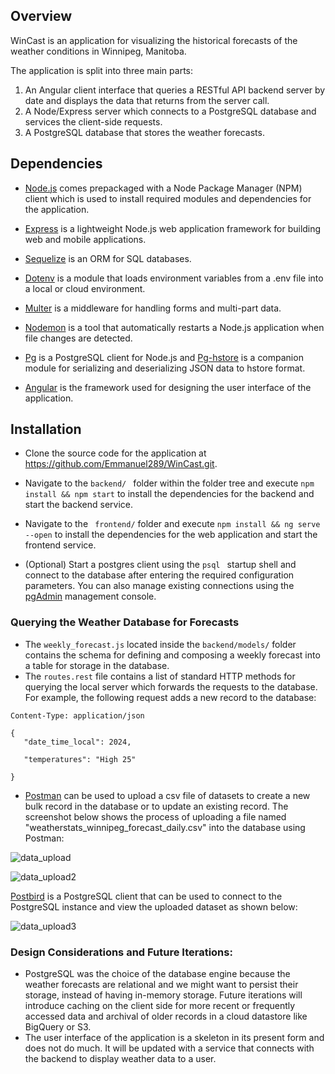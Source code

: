 ## Overview
WinCast is an application for visualizing the historical forecasts of the weather conditions in Winnipeg, Manitoba.

The application is split into three main parts:
1. An Angular client interface that queries a RESTful API backend server by date and displays the data that returns from the server call.
2. A Node/Express server which connects to a PostgreSQL database and services the client-side requests.
3. A PostgreSQL database that stores the weather forecasts.


## Dependencies

- [Node.js](https://nodejs.org/en) comes prepackaged with a Node Package Manager (NPM) client which is used to install required modules and    dependencies for the application.

- [Express](https://npmjs.com/package/express) is a lightweight Node.js web application framework for building web and mobile applications.

- [Sequelize](https://sequelize.org/) is an ORM for SQL databases.

- [Dotenv](https://npmjs.com/package/dotenv) is a module that loads environment variables from a .env file into a local or cloud environment.

- [Multer](https://npmjs.com/search?q=multer) is a middleware for handling forms and multi-part data.

- [Nodemon](https://npmjs.com/package/nodemon) is a tool that automatically restarts a Node.js application when file changes are detected.

- [Pg](https://npmjs.com/package/pg) is a PostgreSQL client for Node.js and [Pg-hstore](https://www.npmjs.com/package/pg-hstore) is a companion module for serializing and deserializing JSON data to hstore format.

- [Angular](https://angular.io) is the framework used for designing the user interface of the application.

## Installation

- Clone the source code for the application at https://github.com/Emmanuel289/WinCast.git.

- Navigate to the ```backend/ ```  folder within the folder tree and execute ``` npm install && npm start ``` to install the dependencies for the backend and start the backend service.

- Navigate to the ``` frontend/``` folder and execute ``` npm install && ng serve --open ``` to install the dependencies for the web application and start the frontend service.

- (Optional) Start a postgres client using the ```psql ``` startup shell and connect to the database after entering the required configuration parameters. You can also manage existing connections using the [pgAdmin](https://www.pgadmin.org/docs/pgadmin4/development/connecting.html) management console. 


### Querying the Weather Database for Forecasts
 - The `weekly_forecast.js` located inside the `backend/models/` folder contains the schema for defining and composing a weekly forecast into a table for storage in the database. 
 - The `routes.rest` file contains a list of standard HTTP methods for querying the local server which forwards the requests to the database. For example, the following request adds a new record to the database:
 
 ``` POST http://localhost:8000/api/v0/forecasts 
Content-Type: application/json

{
    "date_time_local": 2024,

    "temperatures": "High 25"

}
```

 - [Postman](https://www.postman.com/downloads/) can be used to upload a csv file of datasets to create a new bulk record in the database or to update an existing record. The screenshot below shows the process of uploading a file named "weatherstats_winnipeg_forecast_daily.csv" into the database using Postman:

![data_upload](https://user-images.githubusercontent.com/6232188/123557937-97ac2780-d78b-11eb-92fc-9d1c1b6bd213.PNG)

![data_upload2](https://user-images.githubusercontent.com/6232188/123557939-9d097200-d78b-11eb-890d-8c341e0897db.PNG)

[Postbird](https://github.com/Paxa/postbird) is a PostgreSQL client that can be used to connect to the PostgreSQL instance and view the uploaded dataset as shown below: 

![data_upload3](https://user-images.githubusercontent.com/6232188/123557967-ba3e4080-d78b-11eb-8e7f-299c072b18a9.PNG)

### Design Considerations and Future Iterations:

- PostgreSQL was the choice of the database engine because the weather forecasts are relational and we might want to persist their storage, instead of having in-memory storage. Future iterations will introduce caching on the client side for more recent or frequently accessed data and archival of older records in a cloud datastore like BigQuery or S3. 
- The user interface of the application is a skeleton in its present form and does not do much. It will be updated with a service that connects with the backend to display weather data to a user.
